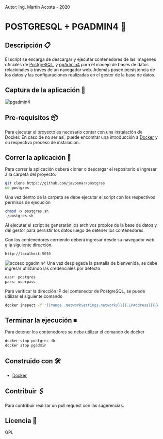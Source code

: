 Autor: Ing. Martin Acosta - 2020
# POSTGRESQL + PGADMIN4 🐘
## Descripción 📋
El script se encarga de descargar y ejecutar contenedores de las imagenes oficiales de [PostgreSQL](https://www.postgresql.org/), y [pgAdmin4](https://www.pgadmin.org/) para el manejo de bases de datos relacionales a través de un navegador web.
Además posee persistencia de los datos y las configuraciones realizadas en el gestor de la base de datos.
## Captura de la aplicación 📸
![pgadmin4](https://i.ibb.co/ZL9Fvrk/postgres-screen.png)
## Pre-requisitos 📦
Para ejecutar el proyecto es necesario contar con una instalación de Docker. En caso de no ser así, puede encontrar una introducción a [Docker](https://iot-es.herokuapp.com/post/details/2) y su respectivo proceso de instalación.
## Correr la aplicación 🚀
Para correr la aplicación deberá clonar o descargar el repositorio e ingresar a la carpeta del proyecto:
```sh
git clone https://github.com/javosmar/postgres
cd postgres
```
Una vez dentro de la carpeta se debe ejecutar el script con los respectivos permisos de ejecución
```sh
chmod +x postgres.sh
./postgres.sh
```
Al ejecutar el script se generarán los archivos propios de la base de datos y del gestor para persistir los datos luego de detener los contenedores.


Con los contenedores corriendo deberá ingresar desde su navegador web a la siguiente dirección.
```sh
http://localhost:5050
```
![acceso pgadmin4](https://i.ibb.co/xzVKVWM/postgres-login.png)
Una vez desplegada la pantalla de bienvenida, se debe ingresar utilizando las credenciales por defecto
```sh
user: postgres
pass: userpass
```
Para verificar la dirección IP del contenedor de PostgreSQL, se puede utilizar el siguiente comando
```sh
docker inspect -f '{{range .NetworkSettings.Networks}}{{.IPAddress}}{{end}}' postgres-db
```
## Terminar la ejecución ⏹
Para detener los contenedores se debe utilizar el comando de docker
```sh
docker stop postgres-db
docker stop pgadmin
```
## Construido con 🛠️
* [Docker](https://www.docker.com/)
## Contribuir 🖇️
Para contribuir realizar un pull request con las sugerencias.
## Licencia 📄
GPL

